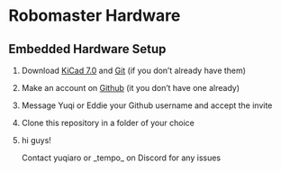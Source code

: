 # Robomaster Hardware

## Embedded Hardware Setup 

1) Download [KiCad 7.0](https://www.kicad.org/download/) and [Git](www.git-scm.com) (if you don’t already have them)
2) Make an account on [Github](www.github.com) (it you don’t have one already)
3) Message Yuqi or Eddie your Github username and accept the invite
4) Clone this repository in a folder of your choice

5) hi guys!

   Contact yuqiaro or \_tempo\_ on Discord for any issues 

